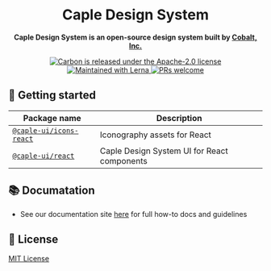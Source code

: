 <h1 align="center">Caple Design System</h1>

<p align="center"><strong>Caple Design System is an open-source design system built by <a href="https://cobalt.run">Cobalt, Inc.</a></strong></p>

<p align="center">
  <a href="https://github.com/carbon-design-system/carbon/blob/master/LICENSE">
    <img src="https://img.shields.io/badge/license-MIT-blue.svg" alt="Carbon is released under the Apache-2.0 license" />
  </a>
  <a href="https://lernajs.io/">
    <img src="https://img.shields.io/badge/maintained%20with-lerna-cc00ff.svg" alt="Maintained with Lerna" />
  </a>
  <a href="https://github.com/cobaltinc/caple-design-system/blob/master/.github/CONTRIBUTING.md">
    <img src="https://img.shields.io/badge/PRs-welcome-brightgreen.svg" alt="PRs welcome" />
  </a>
</p>

## :rocket: Getting started

| Package name                                      | Description                                 |
| ------------------------------------------------- | ------------------------------------------- |
| [`@caple-ui/icons-react`](./packages/icons-react) | Iconography assets for React                |
| [`@caple-ui/react`](./packages/react)             | Caple Design System UI for React components |

## :books: Documatation

- See our documentation site [here](https://design.caple.ai) for full how-to docs and guidelines

## :page_facing_up: License

[MIT License](./LICENSE)
